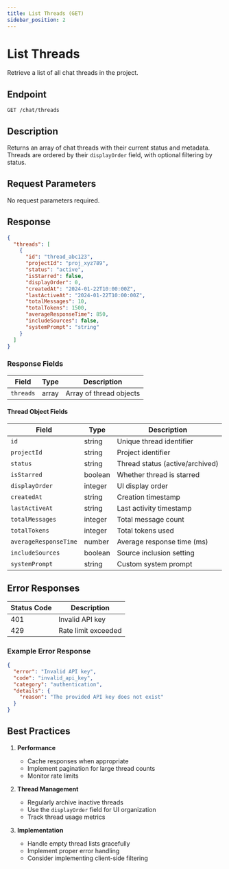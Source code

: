```yaml
---
title: List Threads (GET)
sidebar_position: 2
---
```


# List Threads

Retrieve a list of all chat threads in the project.

## Endpoint

```http
GET /chat/threads
```

## Description

Returns an array of chat threads with their current status and metadata. Threads are ordered by their `displayOrder` field, with optional filtering by status.

## Request Parameters

No request parameters required.

## Response

```json
{
  "threads": [
    {
      "id": "thread_abc123",
      "projectId": "proj_xyz789",
      "status": "active",
      "isStarred": false,
      "displayOrder": 0,
      "createdAt": "2024-01-22T10:00:00Z",
      "lastActiveAt": "2024-01-22T10:00:00Z",
      "totalMessages": 10,
      "totalTokens": 1500,
      "averageResponseTime": 850,
      "includeSources": false,
      "systemPrompt": "string"
    }
  ]
}
```

### Response Fields

| Field | Type | Description |
|-------|------|-------------|
| `threads` | array | Array of thread objects |

#### Thread Object Fields

| Field | Type | Description |
|-------|------|-------------|
| `id` | string | Unique thread identifier |
| `projectId` | string | Project identifier |
| `status` | string | Thread status (active/archived) |
| `isStarred` | boolean | Whether thread is starred |
| `displayOrder` | integer | UI display order |
| `createdAt` | string | Creation timestamp |
| `lastActiveAt` | string | Last activity timestamp |
| `totalMessages` | integer | Total message count |
| `totalTokens` | integer | Total tokens used |
| `averageResponseTime` | number | Average response time (ms) |
| `includeSources` | boolean | Source inclusion setting |
| `systemPrompt` | string | Custom system prompt |

## Error Responses

| Status Code | Description |
|-------------|-------------|
| 401 | Invalid API key |
| 429 | Rate limit exceeded |

### Example Error Response

```json
{
  "error": "Invalid API key",
  "code": "invalid_api_key",
  "category": "authentication",
  "details": {
    "reason": "The provided API key does not exist"
  }
}
```

## Best Practices

1. **Performance**
   - Cache responses when appropriate
   - Implement pagination for large thread counts
   - Monitor rate limits

2. **Thread Management**
   - Regularly archive inactive threads
   - Use the `displayOrder` field for UI organization
   - Track thread usage metrics

3. **Implementation**
   - Handle empty thread lists gracefully
   - Implement proper error handling
   - Consider implementing client-side filtering
